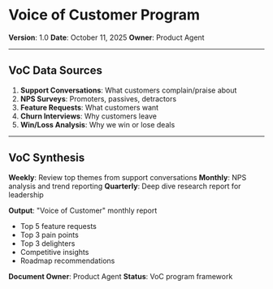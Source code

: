 # Voice of Customer Program

**Version**: 1.0
**Date**: October 11, 2025
**Owner**: Product Agent

---

## VoC Data Sources

1. **Support Conversations**: What customers complain/praise about
2. **NPS Surveys**: Promoters, passives, detractors
3. **Feature Requests**: What customers want
4. **Churn Interviews**: Why customers leave
5. **Win/Loss Analysis**: Why we win or lose deals

---

## VoC Synthesis

**Weekly**: Review top themes from support conversations
**Monthly**: NPS analysis and trend reporting
**Quarterly**: Deep dive research report for leadership

**Output**: "Voice of Customer" monthly report
- Top 5 feature requests
- Top 3 pain points
- Top 3 delighters
- Competitive insights
- Roadmap recommendations

**Document Owner**: Product Agent
**Status**: VoC program framework

